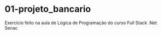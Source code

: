 # 01-projeto_bancario
Exercício feito na aula de Lógica de Programação do curso Full Stack .Net Senac

